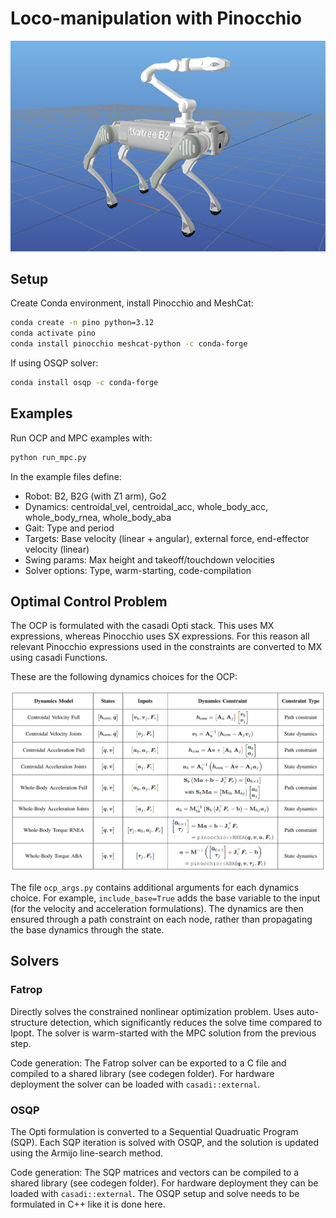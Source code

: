 # Loco-manipulation with Pinocchio

![alt text](utils/images/b2g_image.png)

## Setup

Create Conda environment, install Pinocchio and MeshCat:

```bash
conda create -n pino python=3.12
conda activate pino
conda install pinocchio meshcat-python -c conda-forge
```

If using OSQP solver:

```bash
conda install osqp -c conda-forge
```

## Examples

Run OCP and MPC examples with:

```bash
python run_mpc.py
```

In the example files define:
- Robot: B2, B2G (with Z1 arm), Go2
- Dynamics: centroidal_vel, centroidal_acc, whole_body_acc, whole_body_rnea, whole_body_aba
- Gait: Type and period
- Targets: Base velocity (linear + angular), external force, end-effector velocity (linear)
- Swing params: Max height and takeoff/touchdown velocities
- Solver options: Type, warm-starting, code-compilation

## Optimal Control Problem

The OCP is formulated with the casadi Opti stack. This uses MX expressions, whereas Pinocchio uses SX expressions. For this reason all relevant Pinocchio expressions used in the constraints are converted to MX using casadi Functions.

These are the following dynamics choices for the OCP:

![alt text](utils/images/dynamics_models.png)

The file `ocp_args.py` contains additional arguments for each dynamics choice. For example, `include_base=True` adds the base variable to the input (for the velocity and acceleration formulations). The dynamics are then ensured through a path constraint on each node, rather than propagating the base dynamics through the state.

## Solvers

### Fatrop

Directly solves the constrained nonlinear optimization problem. Uses auto-structure detection, which significantly reduces the solve time compared to Ipopt. The solver is warm-started with the MPC solution from the previous step. 

Code generation: The Fatrop solver can be exported to a C file and compiled to a shared library (see codegen folder). For hardware deployment the solver can be loaded with `casadi::external`.

### OSQP

The Opti formulation is converted to a Sequential Quadruatic Program (SQP). Each SQP iteration is solved with OSQP, and the solution is updated using the Armijo line-search method.

Code generation: The SQP matrices and vectors can be compiled to a shared library (see codegen folder). For hardware deployment they can be loaded with `casadi::external`. The OSQP setup and solve needs to be formulated in C++ like it is done here.
